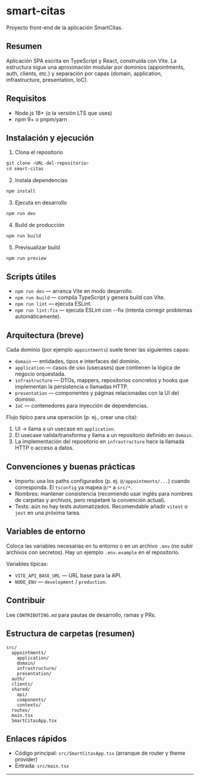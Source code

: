 # smart-citas

Proyecto front-end de la aplicación SmartCitas.

## Resumen
Aplicación SPA escrita en TypeScript y React, construida con Vite. La estructura sigue una aproximación modular por dominios (appointments, auth, clients, etc.) y separación por capas (domain, application, infrastructure, presentation, IoC).

## Requisitos
- Node.js 18+ (o la versión LTS que uses)
- npm 9+ o pnpm/yarn

## Instalación y ejecución

1. Clona el repositorio

```powershell
git clone <URL-del-repositorio>
cd smart-citas
```

2. Instala dependencias

```powershell
npm install
```

3. Ejecuta en desarrollo

```powershell
npm run dev
```

4. Build de producción

```powershell
npm run build
```

5. Previsualizar build

```powershell
npm run preview
```

## Scripts útiles
- `npm run dev` — arranca Vite en modo desarrollo.
- `npm run build` — compila TypeScript y genera build con Vite.
- `npm run lint` — ejecuta ESLint.
- `npm run lint:fix` — ejecuta ESLint con --fix (intenta corregir problemas automáticamente).

## Arquitectura (breve)

Cada dominio (por ejemplo `appointments`) suele tener las siguientes capas:

- `domain` — entidades, tipos e interfaces del dominio.
- `application` — casos de uso (usecases) que contienen la lógica de negocio orquestada.
- `infrastructure` — DTOs, mappers, repositorios concretos y hooks que implementan la persistencia o llamadas HTTP.
- `presentation` — componentes y páginas relacionadas con la UI del dominio.
- `IoC` — contenedores para inyección de dependencias.

Flujo típico para una operación (p. ej., crear una cita):

1. UI -> llama a un usecase en `application`.
2. El usecase valida/transforma y llama a un repositorio definido en `domain`.
3. La implementación del repositorio en `infrastructure` hace la llamada HTTP o acceso a datos.

## Convenciones y buenas prácticas
- Imports: usa los paths configurados (p. ej. `@/appointments/...`) cuando corresponda. El `tsconfig` ya mapea `@/*` a `src/*`.
- Nombres: mantener consistencia (recomiendo usar inglés para nombres de carpetas y archivos, pero respetaré la convención actual).
- Tests: aún no hay tests automatizados. Recomendable añadir `vitest` o `jest` en una próxima tarea.

## Variables de entorno
Coloca las variables necesarias en tu entorno o en un archivo `.env` (no subir archivos con secretos). Hay un ejemplo `.env.example` en el repositorio.

Variables típicas:

- `VITE_API_BASE_URL` — URL base para la API.
- `NODE_ENV` — `development` / `production`.

## Contribuir
Lee `CONTRIBUTING.md` para pautas de desarrollo, ramas y PRs.

## Estructura de carpetas (resumen)

```
src/
  appointments/
    application/
    domain/
    infrastructure/
    presentation/
  auth/
  clients/
  shared/
    api/
    components/
    contexts/
  routes/
  main.tsx
  SmartCitasApp.tsx
```

## Enlaces rápidos
- Código principal: `src/SmartCitasApp.tsx` (arranque de router y theme provider)
- Entrada: `src/main.tsx`

---